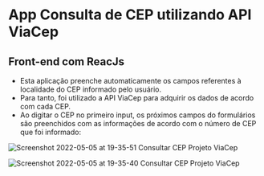 # App Consulta de CEP utilizando API ViaCep

## Front-end com ReacJs

- Esta aplicação preenche automaticamente os campos referentes à localidade do CEP informado pelo usuário.
- Para tanto, foi utilizado a API ViaCep para adquirir os dados de acordo com cada CEP.
- Ao digitar o CEP no primeiro input, os próximos campos do formulários são preenchidos com as informações de acordo com o número de CEP que foi informado:

![Screenshot 2022-05-05 at 19-35-51 Consultar CEP Projeto ViaCep](https://user-images.githubusercontent.com/53058401/167038701-3366b33e-6ed6-4e9d-b68c-b532262ed850.png)


![Screenshot 2022-05-05 at 19-35-40 Consultar CEP Projeto ViaCep](https://user-images.githubusercontent.com/53058401/167038713-db23c80d-f01b-44e6-94f2-9df21288315b.png)
